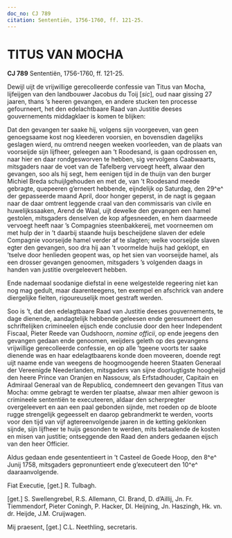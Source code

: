 ```yaml
---
doc_no: CJ 789
citation: Sententiën, 1756-1760, ff. 121-25.
---
```


# TITUS VAN MOCHA

**CJ 789** Sententiën, 1756-1760, ff. 121-25.

Dewijl uijt de vrijwillige gerecolleerde confessie van Titus van Mocha, lijfeijgen van den landbouwer Jacobus du Toij \[*sic*\], oud naar gissing 27 jaaren, thans ’s heeren gevangen, en andere stucken ten processe gefourneert, het den edelachtbaare Raad van Justitie deeses gouvernements middagklaer is komen te blijken:

Dat den gevangen ter saake hij, volgens sijn voorgeeven, van geen genoegsaame kost nog kleederen voorsien, en bovensdien dagelijks geslagen wierd, nu omtrend neegen weeken voorleeden, van de plaats van voorseijde sijn lijfheer, geleegen aan ’t Roodesand, is gaan opdrossen en, naar hier en daar rondgesworven te hebben, sig vervolgens Caabwaarts, mitsgaders naar de voet van de Tafelberg vervoegt heeft, alwaar den gevangen, soo als hij segt, hem eenigen tijd in de thuijn van den burger Michiel Breda schuijlgehouden en met de, van ’t Roodesand meede gebragte, quepeeren g’erneert hebbende, eijndelijk op Saturdag, den 29^e^ der gepasseerde maand April, door honger geperst, in de nagt is gegaan naar de daar omtrent leggende craal van den commissaris van civile en huwelijkssaaken, Arend de Waal, uijt dewelke den gevangen een hamel gestolen, mitsgaders denselven de kop afgesneeden, en hem daarmeede vervoegt heeft naar ’s Compagnies steenbakkereij, met voorneemen om met hulp der in ’t daarbij staande huijs bescheijdene slaven der edele Compagnie voorseijde hamel verder af te slagten; welke voorseijde slaven egter den gevangen, soo dra hij aan ’t voormelde huijs had geklopt, en ’tselve door henlieden geopent was, op het sien van voorseijde hamel, als een drosser gevangen genoomen, mitsgaders ’s volgenden daags in handen van justitie overgeleevert hebben.

Ende nademaal soodanige diefstal in eene welgestelde regeering niet kan nog mag gedult, maar daarenteegens, ten exempel en afschrick van andere diergelijke fielten, rigoureuselijk moet gestraft werden.

Soo is ’t, dat den edelagtbaare Raad van Justitie deeses gouvernements, te dage dienende, aandagtelijk hebbende geleesen ende geresumeert den schriftelijken crimineelen eijsch ende conclusie door den heer Independent Fiscaal, Pieter Reede van Oudshoorn, *nomine officii*, op ende jeegens den gevangen gedaan ende genoomen, weijders geleth op des gevangens vrijwillige gerecolleerde confessie, en op alle ’tgeene voorts ter saake dienende was en haar edelagtbaarens konde doen moveeren, doende regt uijt naame ende van weegens de hoogmoogende heeren Staaten Generaal der Vereenigde Neederlanden, mitsgaders van sijne doorlugtigste hoogheijd den heere Prince van Oranjen en Nassouw, als Erfstadhouder, Capitain en Admiraal Generaal van de Republicq, condemneert den gevangen Titus van Mocha: omme gebragt te werden ter plaatse, alwaar men alhier gewoon is crimineele sententiën te executeeren, aldaar den scherpregter overgeleevert en aan een paal gebonden sijnde, met roeden op de bloote rugge strengelijk gegeesselt en daarop gebrandmerkt te werden, voorts voor den tijd van vijf agtereenvolgende jaaren in de ketting geklonken sijnde, sijn lijfheer te huijs gesonden te werden, mits betaalende de kosten en misen van justitie; ontseggende den Raad den anders gedaanen eijsch van den heer Officier.

Aldus gedaan ende gesententieert in ’t Casteel de Goede Hoop, den 8^e^ Junij 1758, mitsgaders gepronuntieert ende g’executeert den 10^e^ daaraanvolgende.

Fiat Executie, \[get.\] R. Tulbagh.

\[get.\] S. Swellengrebel, R.S. Allemann, Cl. Brand, D. d’Aillij, Jn. Fr. Tiemmendorf, Pieter Coningh, P. Hacker, Dl. Heijning, Jn. Haszingh, Hk. vn. dr. Heijde, J.M. Cruijwagen.

Mij praesent, \[get.\] C.L. Neethling, secretaris.